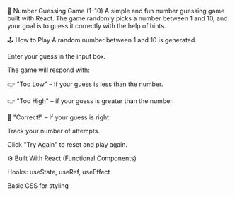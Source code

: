 🎯 Number Guessing Game (1–10)
A simple and fun number guessing game built with React. The game randomly picks a number between 1 and 10, and your goal is to guess it correctly with the help of hints.

🕹️ How to Play
A random number between 1 and 10 is generated.

Enter your guess in the input box.

The game will respond with:

👉 "Too Low" – if your guess is less than the number.

👉 "Too High" – if your guess is greater than the number.

🎉 "Correct!" – if your guess is right.

Track your number of attempts.

Click "Try Again" to reset and play again.

⚙️ Built With
React (Functional Components)

Hooks: useState, useRef, useEffect 

Basic CSS for styling
